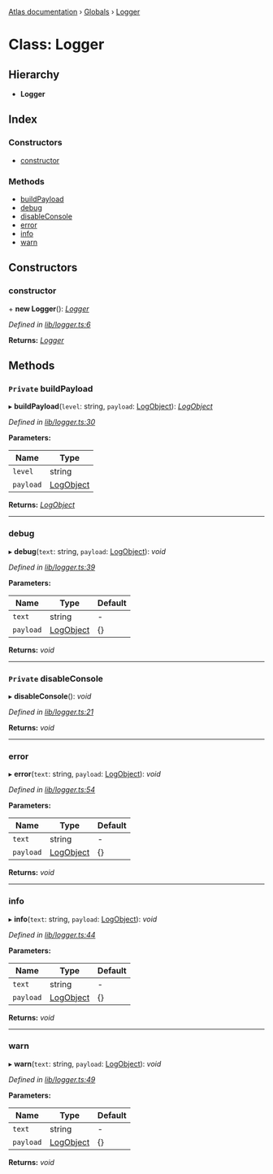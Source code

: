 [Atlas documentation](../README.md) › [Globals](../globals.md) › [Logger](logger.md)

# Class: Logger

## Hierarchy

* **Logger**

## Index

### Constructors

* [constructor](logger.md#constructor)

### Methods

* [buildPayload](logger.md#private-buildpayload)
* [debug](logger.md#debug)
* [disableConsole](logger.md#private-disableconsole)
* [error](logger.md#error)
* [info](logger.md#info)
* [warn](logger.md#warn)

## Constructors

###  constructor

\+ **new Logger**(): *[Logger](logger.md)*

*Defined in [lib/logger.ts:6](https://github.com/chronark/atlas/blob/d12ab44/src/lib/logger.ts#L6)*

**Returns:** *[Logger](logger.md)*

## Methods

### `Private` buildPayload

▸ **buildPayload**(`level`: string, `payload`: [LogObject](../globals.md#logobject)): *[LogObject](../globals.md#logobject)*

*Defined in [lib/logger.ts:30](https://github.com/chronark/atlas/blob/d12ab44/src/lib/logger.ts#L30)*

**Parameters:**

Name | Type |
------ | ------ |
`level` | string |
`payload` | [LogObject](../globals.md#logobject) |

**Returns:** *[LogObject](../globals.md#logobject)*

___

###  debug

▸ **debug**(`text`: string, `payload`: [LogObject](../globals.md#logobject)): *void*

*Defined in [lib/logger.ts:39](https://github.com/chronark/atlas/blob/d12ab44/src/lib/logger.ts#L39)*

**Parameters:**

Name | Type | Default |
------ | ------ | ------ |
`text` | string | - |
`payload` | [LogObject](../globals.md#logobject) | {} |

**Returns:** *void*

___

### `Private` disableConsole

▸ **disableConsole**(): *void*

*Defined in [lib/logger.ts:21](https://github.com/chronark/atlas/blob/d12ab44/src/lib/logger.ts#L21)*

**Returns:** *void*

___

###  error

▸ **error**(`text`: string, `payload`: [LogObject](../globals.md#logobject)): *void*

*Defined in [lib/logger.ts:54](https://github.com/chronark/atlas/blob/d12ab44/src/lib/logger.ts#L54)*

**Parameters:**

Name | Type | Default |
------ | ------ | ------ |
`text` | string | - |
`payload` | [LogObject](../globals.md#logobject) | {} |

**Returns:** *void*

___

###  info

▸ **info**(`text`: string, `payload`: [LogObject](../globals.md#logobject)): *void*

*Defined in [lib/logger.ts:44](https://github.com/chronark/atlas/blob/d12ab44/src/lib/logger.ts#L44)*

**Parameters:**

Name | Type | Default |
------ | ------ | ------ |
`text` | string | - |
`payload` | [LogObject](../globals.md#logobject) | {} |

**Returns:** *void*

___

###  warn

▸ **warn**(`text`: string, `payload`: [LogObject](../globals.md#logobject)): *void*

*Defined in [lib/logger.ts:49](https://github.com/chronark/atlas/blob/d12ab44/src/lib/logger.ts#L49)*

**Parameters:**

Name | Type | Default |
------ | ------ | ------ |
`text` | string | - |
`payload` | [LogObject](../globals.md#logobject) | {} |

**Returns:** *void*
